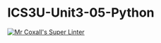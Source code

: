 # ICS3U-Unit3-05-Python

[![Mr Coxall's Super Linter](https://github.com/Feyi-Akomolafe/ICS3U-Unit3-05-Python/workflows/Mr%20Coxall's%20Super%20Linter/badge.svg)](https://github.com/Feyi-Akomolafe/Feyi-Akomolafe/ICS3U-Unit3-05-Python/actions/)

